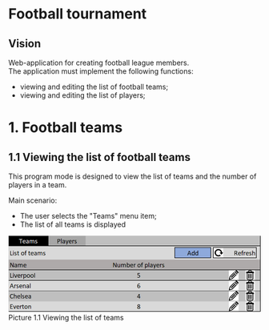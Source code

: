 # Football tournament

## Vision
Web-application for creating football league members.<br />
The application must implement the following functions:
* viewing and editing the list of football teams;
* viewing and editing the list of players;

# 1. Football teams
## 1.1 Viewing the list of football teams
This program mode is designed to view the list of teams and the number of players in a team.

Main scenario:
* The user selects the "Teams" menu item;
* The list of all teams is displayed<br />


![Picture 1.1](https://github.com/Brest-Java-Course-2021-2/Vadzim-Zavadski/blob/main/documentation/pictures/1.png)
Picture 1.1 Viewing the list of teams

